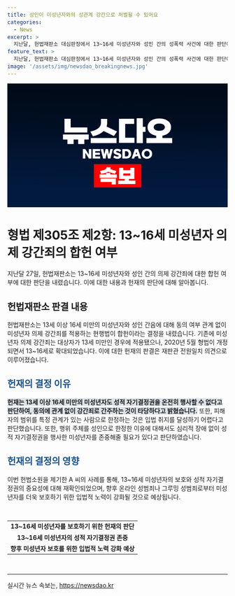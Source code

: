 ```yaml
---
title: 성인이 미성년자와의 성관계 강간으로 처벌될 수 있어요
categories:
  - News
excerpt: >
  지난달, 헌법재판소 대심판정에서 13~16세 미성년자와 성인 간의 성폭력 사건에 대한 판단이 나왔다. 헌재는 미성년자 의제 강간죄에 대한 현행법을 합헌으로 결정하며, 미성년자의 성적 자기결정권을 강조했다. 날이 갈수록 더 정교해지는 온라인 성범죄로부터 청소년을 보호하려는 입법 취지를 밝히며, 16세 미만의 청소년을 보호하기 위한 노력을 지지했다. 이에 대해 법원과 A씨의 입장 등이 논란이 될 전망이다.
feature_text: >
  지난달, 헌법재판소 대심판정에서 13~16세 미성년자와 성인 간의 성폭력 사건에 대한 판단이 나왔다. 헌재는 미성년자 의제 강간죄에 대한 현행법을 합헌으로 결정하며, 미성년자의 성적 자기결정권을 강조했다. 날이 갈수록 더 정교해지는 온라인 성범죄로부터 청소년을 보호하려는 입법 취지를 밝히며, 16세 미만의 청소년을 보호하기 위한 노력을 지지했다. 이에 대해 법원과 A씨의 입장 등이 논란이 될 전망이다.
image: '/assets/img/newsdao_breakingnews.jpg'
---
```


<p><img src="/assets/img/newsdao_breakingnews.jpg" alt="bookingtag 속보" /></p>

<h1>형법 제305조 제2항: 13~16세 미성년자 의제 강간죄의 합헌 여부</h1>

<p data-ke-size="size16">지난달 27일, 헌법재판소는 13~16세 미성년자와 성인 간의 의제 강간죄에 대한 합헌 여부에 대한 판단을 내렸습니다. 이에 대한 내용과 헌재의 판단에 대해 알아봅니다.</p>

<h2>헌법재판소 판결 내용</h2>

<p>헌법재판소는 13세 이상 16세 미만의 미성년자와 성인 간음에 대해 동의 여부 관계 없이 미성년자 의제 강간죄를 적용하는 현행법이 합헌이라는 결정을 내렸습니다. 기존에 미성년자 의제 강간죄는 대상자가 13세 미만인 경우에 적용됐으나, 2020년 5월 형법이 개정되면서 13~16세로 확대되었습니다. 이에 대한 헌재의 판결은 재판관 전원일치 의견으로 이루어졌습니다.</p>

<h2><b><span style="color: #1a5490;">헌재의 결정 이유</span></b></h2>

<p><b><span style="background-color: #21538527;">헌재는 13세 이상 16세 미만의 미성년자도 성적 자기결정권을 온전히 행사할 수 없다고 판단하여, 동의에 관계 없이 강간죄로 간주하는 것이 타당하다고 밝혔습니다.</span></b> 또한, 피해자의 범위를 특정 관계가 있는 사람으로 한정하는 것은 입법 취지를 달성하기 어렵다고 판단했습니다. 또한, 행위 주체를 성인으로 한정한 이유에 대해서도 심리적 장애 없이 성적 자기결정권을 행사한 미성년자를 존중해줄 필요가 있다고 판단하였습니다.</p>

<h2><b><span style="color: #1a5490;">헌재의 결정의 영향</span></b></h2>

<p>이번 헌법소원을 제기한 A 씨의 사례를 통해, 13~16세 미성년자의 보호와 성적 자기결정권의 중요성에 대해 재확인되었으며, 향후 온라인 성범죄나 그루밍 성범죄로부터 미성년자를 더욱 보호하기 위한 입법적 노력이 강화될 것으로 예상됩니다.</p>

<p data-ke-size="size16">&nbsp;</p>

<table>
    <tbody>
        <tr>
            <td style="text-align: center; height: 17px;"><b>13~16세 미성년자를 보호하기 위한 헌재의 판단</b></td>
        </tr>
        <tr>
            <td style="text-align: center; height: 17px;"><b>13~16세 미성년자의 성적 자기결정권 존중</b></td>
        </tr>
        <tr>
            <td style="text-align: center; height: 17px;"><b>향후 미성년자 보호를 위한 입법적 노력 강화 예상</b></td>
        </tr>
    </tbody>
</table>

<p data-ke-size="size16">&nbsp;</p>

<p><hr></p>
실시간 뉴스 속보는, <a href="https://newsdao.kr" rel="dofollow">https://newsdao.kr</a>


